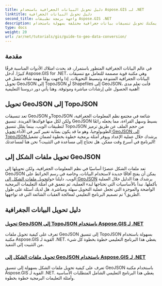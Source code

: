 ```yaml
---
title: دليل تحويل البيانات الجغرافية باستخدام Aspose.GIS لـ .NET
linktitle: دليل تحويل البيانات الجغرافية
second_title: واجهة برمجة تطبيقات Aspose.GIS .NET
description: يمكنك تحويل تنسيقات بيانات جغرافية مختلفة بسهولة باستخدام Aspose.GIS for .NET. استكشف دروسنا التعليمية حول GeoJSON وTopoJSON وShapefiles.
type: docs
weight: 20
url: /ar/net/tutorials/gis/guide-to-geo-data-conversion/
---
```

## مقدمة

في عالم البيانات الجغرافية المتطور باستمرار، قد يحدث امتلاك الأدوات المناسبة فرقًا كبيرًا. أدخل Aspose.GIS for .NET، وهي مكتبة قوية مصممة للتعامل مع تنسيقات البيانات الجغرافية المتنوعة وتبسيط التحويلات. إذا واجهت يومًا مهمة شاقة تتمثل في تحويل GeoJSON إلى TopoJSON أو Shapefiles إلى GeoJSON، فأنت تعلم مدى أهمية الحصول على إرشادات مباشرة وموثوقة. وهنا يأتي دور دروسنا التعليمية!

## تحويل GeoJSON إلى TopoJSON

 تعد تنسيقات GeoJSON وTopoJSON شائعة في مجتمع نظم المعلومات الجغرافية، ولكن لكل منها فوائدها الفريدة. تنسيق GeoJSON بسيط وسهل القراءة، مما يجعله رائعًا لتطبيقات الويب، بينما يقلل تنسيق TopoJSON من حجم الملف عن طريق ترميز الطوبولوجيا، وهو ما قد يكون بمثابة تغيير كبير في الأداء.[تحويل GeoJSON إلى TopoJSON](./converting-geojson-to-topojson/)يرشدك خلال عملية الإعداد ويوفر أمثلة برمجية خطوة بخطوة لضمان تشغيل البرنامج في أسرع وقت ممكن. هل تحتاج إلى مساعدة في التثبيت؟ نحن هنا لمساعدتك!

## تحويل ملفات الشكل إلى GeoJSON

 تعد ملفات الشكل عنصرًا أساسيًا في نظم المعلومات الجغرافية، ولكن تحويلها إلى GeoJSON يمكن أن يفتح آفاقًا جديدة لاستخدام البيانات، وخاصة في رسم الخرائط على الويب. دليلنا حول[تحويل ملفات الشكل إلى GeoJSON](./converting-shapefile-to-geojson/) يرشدك هذا الدليل خلال العملية بأكملها. نبدأ بالأساسيات التي تحتاجها لبدء العملية، ثم نتعمق في أمثلة التعليمات البرمجية الواضحة والموجزة التي تجعل عملية التحويل سهلة ومباشرة. هل لديك أسئلة على طول الطريق؟ تم تصميم البرنامج التعليمي لمعالجة العقبات الشائعة التي قد تواجهها.

## دليل تحويل البيانات الجغرافية
### [تحويل GeoJSON إلى TopoJSON باستخدام Aspose.GIS لـ .NET](./converting-geojson-to-topojson/)
تعرف على كيفية تحويل ملفات GeoJSON إلى تنسيق TopoJSON بسهولة باستخدام مكتبة Aspose.GIS القوية لـ .NET. يغطي هذا البرنامج التعليمي خطوة بخطوة كل شيء من التثبيت إلى التنفيذ.
### [تحويل ملفات الشكل إلى GeoJSON باستخدام Aspose.GIS لـ .NET](./converting-shapefile-to-geojson/)
تعرف على كيفية تحويل ملفات الشكل بسهولة إلى تنسيق GeoJSON باستخدام مكتبة Aspose.GIS القوية لـ .NET. يغطي هذا البرنامج التعليمي الشامل المتطلبات الأساسية وأمثلة التعليمات البرمجية خطوة بخطوة.